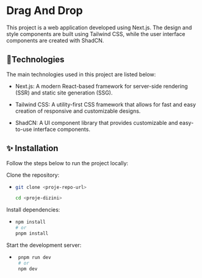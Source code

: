 # Drag And Drop

This project is a web application developed using Next.js. The design and style components are built using Tailwind CSS, while the user interface components are created with ShadCN.

## 🔧Technologies

The main technologies used in this project are listed below:

* Next.js: A modern React-based framework for server-side rendering (SSR) and static site generation (SSG).

* Tailwind CSS: A utility-first CSS framework that allows for fast and easy creation of responsive and customizable designs.

* ShadCN: A UI component library that provides customizable and easy-to-use interface components.



## ✨  Installation

Follow the steps below to run the project locally:

Clone the repository:
* ```sh
  git clone <proje-repo-url>
  
  cd <proje-dizini>

Install dependencies:
* ```sh
  npm install
  # or
  pnpm install

Start the development server:
*  ```sh
    pnpm run dev
    # or
    npm dev
